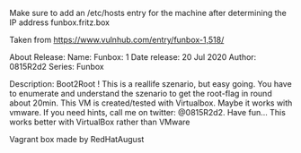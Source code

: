 Make sure to add an /etc/hosts entry for the machine after determining the IP address
  funbox.fritz.box

Taken from https://www.vulnhub.com/entry/funbox-1,518/

About Release:
  Name: Funbox: 1
  Date release: 20 Jul 2020
  Author: 0815R2d2
  Series: Funbox

Description:
  Boot2Root ! This is a reallife szenario, but easy going. You have to enumerate and understand the szenario to get the root-flag in round about 20min. This VM is created/tested with Virtualbox. Maybe it works with vmware. If you need hints, call me on twitter: @0815R2d2. Have fun... This works better with VirtualBox rather than VMware

Vagrant box made by RedHatAugust
